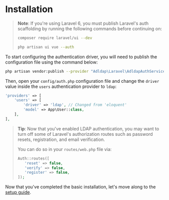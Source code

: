 # Installation

> **Note**: If you're using Laravel 6, you must publish Laravel's auth
> scaffolding by running the following commands before continuing on:
>
> ```bash
> composer require laravel/ui --dev
>
> php artisan ui vue --auth
> ```

To start configuring the authentication driver, you will need
to publish the configuration file using the command below:

```bash
php artisan vendor:publish --provider "Adldap\Laravel\AdldapAuthServiceProvider"
```

Then, open your `config/auth.php` configuration file and change the `driver`
value inside the `users` authentication provider to `ldap`:

```php
'providers' => [
    'users' => [
        'driver' => 'ldap', // Changed from 'eloquent'
        'model' => App\User::class,
    ],
],
```

> **Tip**: Now that you've enabled LDAP authentication, you may want to turn off some of
> Laravel's authorization routes such as password resets, registration, and email
> verification.
>
> You can do so in your `routes/web.php` file via:
>
> ```php
> Auth::routes([
>    'reset' => false,
>    'verify' => false,
>    'register' => false,
> ]);
> ```

Now that you've completed the basic installation, let's move along to the [setup guide](auth/setup.md).
